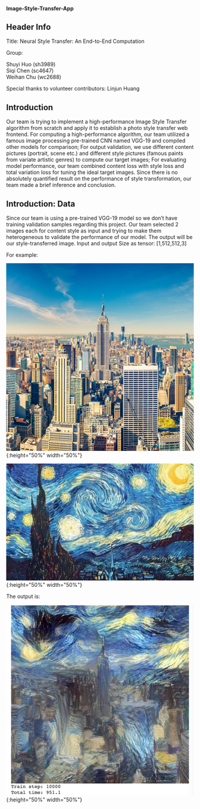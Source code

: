 #### Image-Style-Transfer-App  

## Header Info 
Title: Neural Style Transfer: An End-to-End Computation  

Group:  

Shuyi Huo (sh3989)  
Siqi Chen (sc4647)   
Weihan Chu (wc2688)  

Special thanks to volunteer contributors: Linjun Huang 


## Introduction 
Our team is trying to implement a high-performance Image Style Transfer algorithm from scratch and apply it to establish a photo style transfer web frontend. For computing a high-performance algorithm, our team utilized a famous image processing pre-trained CNN named VGG-19 and compiled other models for comparison; For output validation, we use different content pictures (portrait, scene etc.) and different style pictures (famous paints from variate artistic genres) to compute our target images; For evaluating model performance, our team combined content loss with style loss and total variation loss for tuning the ideal target images. Since there is no absolutely quantified result on the performance of style transformation, our team made a brief inference and conclusion.  


## Introduction: Data 
Since our team is using a pre-trained VGG-19 model so we don’t have training validation samples regarding this project.
Our team selected 2 images each for content style as input and trying to make them heterogeneous to validate the performance of our model.
The output will be our style-transferred image. Input and output Size as tensor: [1,512,512,3]  

For example:  

![New York City](https://github.com/ShuyiHuo/Image-Style-Transfer-App/blob/main/image/NYC.jpg){:height="50%" width="50%"}  

![Star](https://github.com/ShuyiHuo/Image-Style-Transfer-App/blob/main/image/star.jpg){:height="50%" width="50%"}   


The output is:  


![nyc_star_transfer](https://github.com/ShuyiHuo/Image-Style-Transfer-App/blob/main/image/nyc_star_transfer.jpg){:height="50%" width="50%"} 

